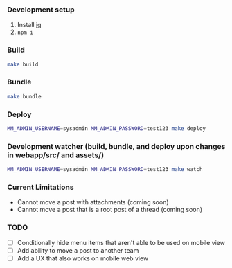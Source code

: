 ### Development setup

1) Install [jq](https://stedolan.github.io/jq/)
2) `npm i`

### Build

```bash
make build
```

### Bundle

```bash
make bundle
```

### Deploy

```bash
MM_ADMIN_USERNAME=sysadmin MM_ADMIN_PASSWORD=test123 make deploy
```

### Development watcher (build, bundle, and deploy upon changes in webapp/src/ and assets/)

```bash
MM_ADMIN_USERNAME=sysadmin MM_ADMIN_PASSWORD=test123 make watch
```

### Current Limitations

* Cannot move a post with attachments (coming soon)
* Cannot move a post that is a root post of a thread (coming soon)

### TODO

- [ ] Conditionally hide menu items that aren't able to be used on mobile view
- [ ] Add ability to move a post to another team
- [ ] Add a UX that also works on mobile web view